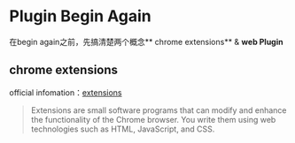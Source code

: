 # Plugin Begin Again

在begin again之前，先搞清楚两个概念** chrome extensions** & **web Plugin**

## chrome extensions

official infomation：[extensions](https://developer.chrome.com/extensions)
>  Extensions are small software programs that can modify and enhance the functionality of the Chrome browser. You write them using web technologies such as HTML, JavaScript, and CSS. 
